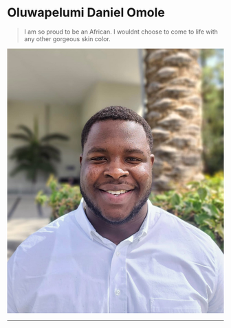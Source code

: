 # Oluwapelumi Daniel Omole

> I am so proud to be an African. I wouldnt choose to come to life with any other gorgeous skin color.

![A picture of myself](picass.jpg)

****